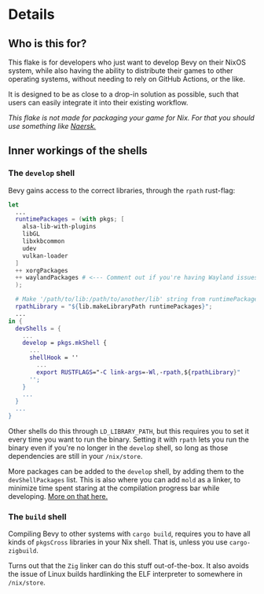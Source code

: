 # Details

## Who is this for?

This flake is for developers who just want to develop Bevy on their NixOS
system, while also having the ability to distribute their games to other
operating systems, without needing to rely on GitHub Actions, or the like.

It is designed to be as close to a drop-in solution as possible, such that
users can easily integrate it into their existing workflow.

*This flake is not made for packaging your game for Nix. For that you should
use something like [Naersk.][naersk]*

[naersk]: https://github.com/nix-community/naersk

## Inner workings of the shells

### The `develop` shell

Bevy gains access to the correct libraries, through the `rpath` rust-flag:
```nix
let
  ...
  runtimePackages = (with pkgs; [
    alsa-lib-with-plugins
    libGL
    libxkbcommon
    udev
    vulkan-loader
  ]
  ++ xorgPackages
  ++ waylandPackages # <--- Comment out if you're having Wayland issues.
  );

  # Make '/path/to/lib:/path/to/another/lib' string from runtimePackages.
  rpathLibrary = "${lib.makeLibraryPath runtimePackages}";
  ...
in {
  devShells = {
    ...
    develop = pkgs.mkShell {
      ...
      shellHook = ''
        ...
        export RUSTFLAGS="-C link-args=-Wl,-rpath,${rpathLibrary}"
      '';
    }
    ...
  }
  ...
}
```

Other shells do this through `LD_LIBRARY_PATH`, but this requires you to set it
every time you want to run the binary. Setting it with `rpath` lets you run the
binary even if you're no longer in the `develop` shell, so long as those
dependencies are still in your `/nix/store`.

More packages can be added to the `develop` shell, by adding them to the
`devShellPackages` list. This is also where you can add `mold` as a linker, to
minimize time spent staring at the compilation progress bar while developing.
[More on that here.](tweaks.md#using-the-mold-linker)

### The `build` shell

Compiling Bevy to other systems with `cargo build`, requires you to have all
kinds of `pkgsCross` libraries in your Nix shell. That is, unless you use
`cargo-zigbuild`.

Turns out that the `Zig` linker can do this stuff out-of-the-box. It also
avoids the issue of Linux builds hardlinking the ELF interpreter to somewhere
in `/nix/store`.
